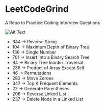 # LeetCodeGrind

A Repo to Practice Coding Interview Questions

![Alt Text](https://media.giphy.com/media/4Zgy9QqzWU8C3ugvCa/giphy.gif)


* 344 -> Reverse String
* 104 -> Maximum Depth of Binary Tree
* 136 -> Single Number
* 701 -> Insert into a Binary Search Tree
* 94 -> Binary Tree Inorder Traversal
* 238 -> Product of Array Except Self
* 46 -> Permutations
* 283 -> Move Zeroes
* 347 -> Top K Frequent Elements
* 22 -> Generate Parentheses
* 206 -> Reverse Linked List
* 237 -> Delete Node in a Linked List